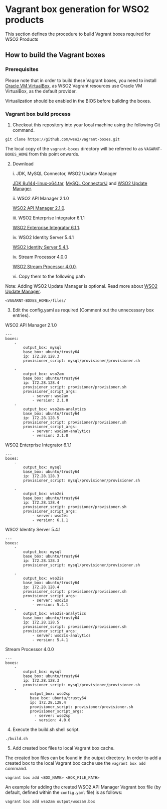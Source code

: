 # Vagrant box generation for WSO2 products

This section defines the procedure to build Vagrant boxes required for WSO2 Products

## How to build the Vagrant boxes

### Prerequisites

Please note that in order to build these Vagrant boxes, you need to install
[Oracle VM VirtualBox](http://www.oracle.com/technetwork/server-storage/virtualbox/downloads/index.html),
as WSO2 Vagrant resources use Oracle VM VirtualBox, as the default provider.

Virtualization should be enabled in the BIOS before building the boxes.

### Vagrant box build process


1. Checkout this repository into your local machine using the following Git command.
```
git clone https://github.com/wso2/vagrant-boxes.git
```
The local copy of the `vagrant-boxes` directory will be referred to as `VAGARNT-BOXES_HOME` from this point onwards.

2. Download

   i. JDK, MySQL Connector, WSO2 Update Manager

      [JDK 8u144-linux-x64.tar](http://www.oracle.com/technetwork/java/javase/downloads/jdk8-downloads-2133151.html), [MySQL Connector/J](https://dev.mysql.com/downloads/connector/j/) and [WSO2 Update Manager](https://wso2.com/wum/download).

   ii. WSO2 API Manager 2.1.0

      [WSO2 API Manager 2.1.0](https://wso2.com/api-management/#download).

   iii. WSO2 Enterprise Integrator 6.1.1

      [WSO2 Enterprise Integrator 6.1.1](https://wso2.com/integration#download).

   iv. WSO2 Identity Server 5.4.1

      [WSO2 Identity Server 5.4.1](https://wso2.com/identity-and-access-management#download).

   iv. Stream Processor 4.0.0

      [WSO2 Stream Processor 4.0.0](https://wso2.com/analytics#download).

   vi. Copy them to the following path
   
Note: Adding WSO2 Update Manager is optional. Read more about [WSO2 Update Manager](https://wso2.com/wum/).

```
<VAGARNT-BOXES_HOME>/files/
```
3. Edit the config.yaml as required (Comment out the unnecessary box entries).

WSO2 API Manager 2.1.0
```
---
boxes:
	-
		output_box: mysql
		base_box: ubuntu/trusty64
		ip: 172.28.128.3
		provisioner_script: mysql/provisioner/provisioner.sh

	-
		output_box: wso2am
		base_box: ubuntu/trusty64
		ip: 172.28.128.4
		provisioner_script: provisioner/provisioner.sh
		provisioner_script_args:
			- server: wso2am
			- version: 2.1.0
	-
		output_box: wso2am-analytics
		base_box: ubuntu/trusty64
		ip: 172.28.128.5
		provisioner_script: provisioner/provisioner.sh
		provisioner_script_args:
			- server: wso2am-analytics
			- version: 2.1.0
```
WSO2 Enterprise Integrator 6.1.1
```
---
boxes:
	-
		output_box: mysql
		base_box: ubuntu/trusty64
		ip: 172.28.128.3
		provisioner_script: mysql/provisioner/provisioner.sh

	-
		output_box: wso2ei
		base_box: ubuntu/trusty64
		ip: 172.28.128.4
		provisioner_script: provisioner/provisioner.sh
		provisioner_script_args:
			- server: wso2ei
			- version: 6.1.1
```
WSO2 Identity Server 5.4.1
```
---
boxes:
	-
		output_box: mysql
		base_box: ubuntu/trusty64
		ip: 172.28.128.3
		provisioner_script: mysql/provisioner/provisioner.sh

	-
		output_box: wso2is
		base_box: ubuntu/trusty64
		ip: 172.28.128.4
		provisioner_script: provisioner/provisioner.sh
		provisioner_script_args:
			- server: wso2is
			- version: 5.4.1
	-
		output_box: wso2is-analytics
		base_box: ubuntu/trusty64
		ip: 172.28.128.5
		provisioner_script: provisioner/provisioner.sh
		provisioner_script_args:
			- server: wso2is-analytics
			- version: 5.4.1
```
Stream Processor 4.0.0
```
---
boxes:
	-
		output_box: mysql
		base_box: ubuntu/trusty64
		ip: 172.28.128.3
		provisioner_script: mysql/provisioner/provisioner.sh
  	-
		   output_box: wso2sp
		   base_box: ubuntu/trusty64
		   ip: 172.28.128.4
		   provisioner_script: provisioner/provisioner.sh
		   provisioner_script_args:
			 - server: wso2sp
			 - version: 4.0.0
```

4. Execute the build.sh shell script.
```
./build.sh
```
5. Add created box files to local Vagrant box cache.

The created box files can be found in the output directory. In order to add a created box to the local Vagrant box cache use the `vagrant box add` command.

```
vagrant box add <BOX_NAME> <BOX_FILE_PATH>
```

An example for adding the created WSO2 API Manager Vagrant box file (by default, defined
within the `config.yaml` file) is as follows:

```
vagrant box add wso2am output/wso2am.box
```
